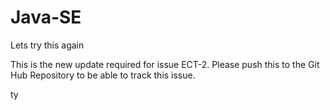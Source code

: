 # Java-SE

Lets try this again

This is the new update required for issue ECT-2. Please push this to the 
Git Hub Repository to be able to track this issue.

ty
